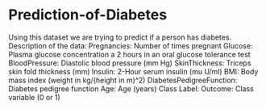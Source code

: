 # Prediction-of-Diabetes
Using this dataset we are trying to predict if a person has diabetes.
Description of the data:
Pregnancies: Number of times pregnant
  Glucose: Plasma glucose concentration a 2 hours in an oral glucose tolerance test
  BloodPressure: Diastolic blood pressure (mm Hg)
  SkinThickness: Triceps skin fold thickness (mm)
  Insulin: 2-Hour serum insulin (mu U/ml)
  BMI: Body mass index (weight in kg/(height in m)^2)
  DiabetesPedigreeFunction: Diabetes pedigree function
  Age: Age (years)
  Class Label: Outcome: Class variable (0 or 1)
